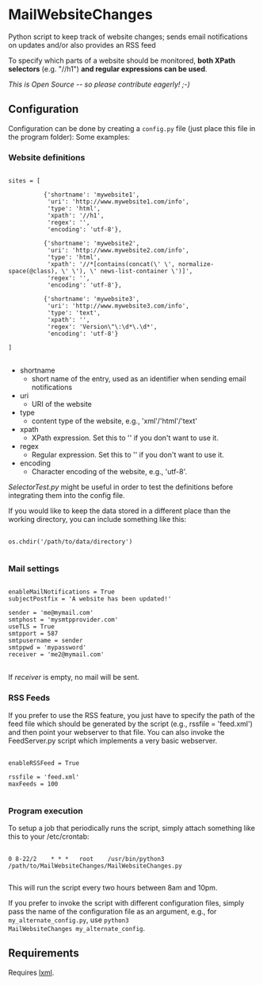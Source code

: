 # MailWebsiteChanges

Python script to keep track of website changes; sends email notifications on updates and/or also provides an RSS feed

To specify which parts of a website should be monitored, <b>both XPath selectors</b> (e.g. "//h1") <b>and regular expressions can be used</b>.

<i>This is Open Source -- so please contribute eagerly! ;-)</i>


## Configuration
Configuration can be done by creating a <code>config.py</code> file (just place this file in the program folder):
Some examples:

### Website definitions
<pre>
<code>
sites = [

          {'shortname': 'mywebsite1',
           'uri': 'http://www.mywebsite1.com/info',
           'type': 'html',
           'xpath': '//h1',
           'regex': '',
           'encoding': 'utf-8'},

          {'shortname': 'mywebsite2',
           'uri': 'http://www.mywebsite2.com/info',
           'type': 'html',
           'xpath': '//*[contains(concat(\' \', normalize-space(@class), \' \'), \' news-list-container \')]',
           'regex': '',
           'encoding': 'utf-8'},

          {'shortname': 'mywebsite3',
           'uri': 'http://www.mywebsite3.com/info',
           'type': 'text',
           'xpath': '',
           'regex': 'Version\"\:\d*\.\d*',
           'encoding': 'utf-8'}

]
</code>
</pre>

 * shortname
     + short name of the entry, used as an identifier when sending email notifications
 * uri
     + URI of the website
 * type
     + content type of the website, e.g., 'xml'/'html'/'text'
 * xpath
     + XPath expression. Set this to '' if you don't want to use it.
 * regex
     + Regular expression. Set this to '' if you don't want to use it.
 * encoding
     + Character encoding of the website, e.g., 'utf-8'.

<em>SelectorTest.py</em> might be useful in order to test the definitions before integrating them into the config file.

If you would like to keep the data stored in a different place than the working directory, you can include something like this:
<pre>
 <code>
os.chdir('/path/to/data/directory')
 </code>
</pre>

### Mail settings
<pre>
<code>
enableMailNotifications = True
subjectPostfix = 'A website has been updated!'

sender = 'me@mymail.com'
smtphost = 'mysmtpprovider.com'
useTLS = True
smtpport = 587
smtpusername = sender
smtppwd = 'mypassword'
receiver = 'me2@mymail.com'
</code>
</pre>

If <em>receiver</em> is empty, no mail will be sent.


### RSS Feeds
If you prefer to use the RSS feature, you just have to specify the path of the feed file which should be generated by the script (e.g., rssfile = 'feed.xml') and then point your webserver to that file. You can also invoke the FeedServer.py script which implements a very basic webserver.

<pre>
 <code>
enableRSSFeed = True

rssfile = 'feed.xml'
maxFeeds = 100
 </code>
</pre>


### Program execution
To setup a job that periodically runs the script, simply attach something like this to your /etc/crontab:
<pre>
 <code>
0 8-22/2    * * *   root	/usr/bin/python3 /path/to/MailWebsiteChanges/MailWebsiteChanges.py
 </code>
</pre>
This will run the script every two hours between 8am and 10pm.

If you prefer to invoke the script with different configuration files, simply pass the name of the configuration file as an argument, e.g., for <code>my_alternate_config.py</code>, use <code>python3 MailWebsiteChanges my_alternate_config</code>.


## Requirements
Requires <a href="http://lxml.de/">lxml</a>.

